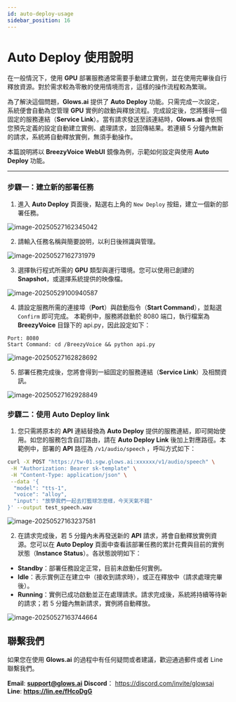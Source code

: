```yaml
---
id: auto-deploy-usage
sidebar_position: 16
---
```


# Auto Deploy 使用說明

在一般情況下，使用 **GPU** 部署服務通常需要手動建立實例，並在使用完畢後自行釋放資源。對於需求較為零散的使用情境而言，這樣的操作流程較為繁瑣。

為了解決這個問題，**Glows.ai** 提供了 **Auto Deploy** 功能。只需完成一次設定，系統便會自動為您管理 **GPU** 實例的啟動與釋放流程。完成設定後，您將獲得一個固定的服務連結（**Service Link**）。當有請求發送至該連結時，**Glows.ai** 會依照您預先定義的設定自動建立實例、處理請求，並回傳結果。若連續 5 分鐘內無新的請求，系統將自動釋放實例，無須手動操作。

本篇說明將以 **BreezyVoice WebUI** 鏡像為例，示範如何設定與使用 **Auto Deploy** 功能。

---

### 步驟一：建立新的部署任務

1. 進入 **Auto Deploy** 頁面後，點選右上角的 `New Deploy` 按鈕，建立一個新的部署任務。

![image-20250527162345042](../../../../../docs/docs-images/p13/14.png)

2. 請輸入任務名稱與簡要說明，以利日後辨識與管理。

![image-20250527162731979](../../../../../docs/docs-images/p13/15.png)

3. 選擇執行程式所需的 **GPU** 類型與運行環境。您可以使用已創建的 **Snapshot**，或選擇系統提供的映像檔。

![image-20250529100940587](../../../../../docs/docs-images/p13/20.png)

4. 請設定服務所需的連接埠（**Port**）與啟動指令（**Start Command**），並點選 `Confirm` 即可完成。
   本範例中，服務將啟動於 8080 端口，執行檔案為 **BreezyVoice** 目錄下的 api.py，因此設定如下：

```
Port: 8080
Start Command: cd /BreezyVoice && python api.py
```

![image-20250527162828692](../../../../../docs/docs-images/p13/16.png)

5. 部署任務完成後，您將會得到一組固定的服務連結（**Service Link**）及相關資訊。

![image-20250527162928849](../../../../../docs/docs-images/p13/17.png)

### 步驟二：使用 Auto Deploy link

1. 您只需將原本的 **API** 連結替換為 **Auto Deploy** 提供的服務連結，即可開始使用。如您的服務包含自訂路由，請在 **Auto Deploy Link** 後加上對應路徑。本範例中，部署的 **API** 路徑為 `/v1/audio/speech` ，呼叫方式如下：

```bash
curl -X POST "https://tw-01.sgw.glows.ai:xxxxxx/v1/audio/speech" \
 -H "Authorization: Bearer sk-template" \
 -H "Content-Type: application/json" \
 --data '{
  "model": "tts-1",
  "voice": "alloy",
  "input": "放學我們一起去打籃球怎麼樣，今天天氣不錯"
}' --output test_speech.wav
```

![image-20250527163237581](../../../../../docs/docs-images/p13/18.png)

2. 在請求完成後，若 5 分鐘內未再發送新的 **API** 請求，將會自動釋放實例資源。您可以在 **Auto Deploy** 頁面中查看該部署任務的累計花費與目前的實例狀態（**Instance Status**）。各狀態說明如下：

- **Standby**：部署任務設定正常，目前未啟動任何實例。
- **Idle**：表示實例正在建立中（接收到請求時），或正在釋放中（請求處理完畢後）。
- **Running**：實例已成功啟動並正在處理請求。請求完成後，系統將持續等待新的請求；若 5 分鐘內無新請求，實例將自動釋放。

![image-20250527163744664](../../../../../docs/docs-images/p13/19.png)

## 聯繫我們

如果您在使用 **Glows.ai** 的過程中有任何疑問或者建議，歡迎通過郵件或者 Line 聯繫我們。

**Email**: **support@glows.ai**
**Discord**： https://discord.com/invite/glowsai
**Line**: **https://lin.ee/fHcoDgG**
